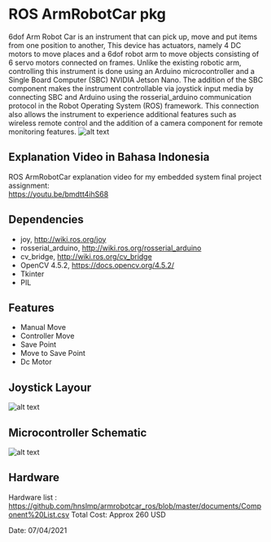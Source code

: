 # ROS ArmRobotCar pkg
6dof Arm Robot Car is an instrument that can pick up, move and put items from one position to another, 
This device has actuators, namely 4 DC motors to move places and a 6dof robot arm to move 
objects consisting of 6 servo motors connected on frames. Unlike the existing robotic arm, 
controlling this instrument is done using an Arduino microcontroller and a Single Board Computer 
(SBC) NVIDIA Jetson Nano. The addition of the SBC component makes the instrument controllable 
via joystick input media by connecting SBC and Arduino using the rosserial_arduino communication 
protocol in the Robot Operating System (ROS) framework. This connection also allows the instrument 
to experience additional features such as wireless remote control and the addition of a camera 
component for remote monitoring features. 
![alt text](https://github.com/hnslmp/armrobotcar_ros/blob/master/documents/Armrobotcar.png)   
 
## Explanation Video in Bahasa Indonesia
ROS ArmRobotCar explanation video for my embedded system final project assignment:  
https://youtu.be/bmdtt4ihS68

## Dependencies 
* joy, http://wiki.ros.org/joy  
* rosserial_arduino, http://wiki.ros.org/rosserial_arduino
* cv_bridge, http://wiki.ros.org/cv_bridge
* OpenCV 4.5.2, https://docs.opencv.org/4.5.2/
* Tkinter
* PIL 

## Features
* Manual Move
* Controller Move
* Save Point
* Move to Save Point
* Dc Motor

## Joystick Layour
![alt text](https://github.com/hnslmp/armrobotcar_ros/blob/master/documents/Joystick%20Layout.png)    

## Microcontroller Schematic
![alt text](https://github.com/hnslmp/armrobotcar_ros/blob/master/documents/Schematic.png)    

## Hardware 
Hardware list : 
https://github.com/hnslmp/armrobotcar_ros/blob/master/documents/Component%20List.csv
Total Cost: Approx 260 USD  

Date: 07/04/2021  
